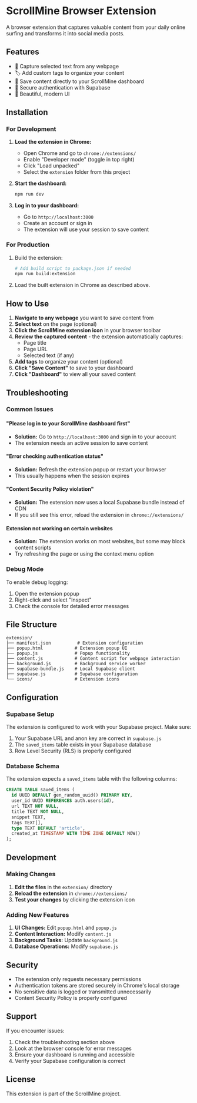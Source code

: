 # ScrollMine Browser Extension

A browser extension that captures valuable content from your daily online surfing and transforms it into social media posts.

## Features

- 📝 Capture selected text from any webpage
- 🏷️ Add custom tags to organize your content
- 💾 Save content directly to your ScrollMine dashboard
- 🔐 Secure authentication with Supabase
- 🎨 Beautiful, modern UI

## Installation

### For Development

1. **Load the extension in Chrome:**
   - Open Chrome and go to `chrome://extensions/`
   - Enable "Developer mode" (toggle in top right)
   - Click "Load unpacked"
   - Select the `extension` folder from this project

2. **Start the dashboard:**
   ```bash
   npm run dev
   ```

3. **Log in to your dashboard:**
   - Go to `http://localhost:3000`
   - Create an account or sign in
   - The extension will use your session to save content

### For Production

1. Build the extension:
   ```bash
   # Add build script to package.json if needed
   npm run build:extension
   ```

2. Load the built extension in Chrome as described above.

## How to Use

1. **Navigate to any webpage** you want to save content from
2. **Select text** on the page (optional)
3. **Click the ScrollMine extension icon** in your browser toolbar
4. **Review the captured content** - the extension automatically captures:
   - Page title
   - Page URL
   - Selected text (if any)
5. **Add tags** to organize your content (optional)
6. **Click "Save Content"** to save to your dashboard
7. **Click "Dashboard"** to view all your saved content

## Troubleshooting

### Common Issues

#### "Please log in to your ScrollMine dashboard first"
- **Solution:** Go to `http://localhost:3000` and sign in to your account
- The extension needs an active session to save content

#### "Error checking authentication status"
- **Solution:** Refresh the extension popup or restart your browser
- This usually happens when the session expires

#### "Content Security Policy violation"
- **Solution:** The extension now uses a local Supabase bundle instead of CDN
- If you still see this error, reload the extension in `chrome://extensions/`

#### Extension not working on certain websites
- **Solution:** The extension works on most websites, but some may block content scripts
- Try refreshing the page or using the context menu option

### Debug Mode

To enable debug logging:

1. Open the extension popup
2. Right-click and select "Inspect"
3. Check the console for detailed error messages

## File Structure

```
extension/
├── manifest.json          # Extension configuration
├── popup.html            # Extension popup UI
├── popup.js              # Popup functionality
├── content.js            # Content script for webpage interaction
├── background.js         # Background service worker
├── supabase-bundle.js    # Local Supabase client
├── supabase.js           # Supabase configuration
└── icons/                # Extension icons
```

## Configuration

### Supabase Setup

The extension is configured to work with your Supabase project. Make sure:

1. Your Supabase URL and anon key are correct in `supabase.js`
2. The `saved_items` table exists in your Supabase database
3. Row Level Security (RLS) is properly configured

### Database Schema

The extension expects a `saved_items` table with the following columns:

```sql
CREATE TABLE saved_items (
  id UUID DEFAULT gen_random_uuid() PRIMARY KEY,
  user_id UUID REFERENCES auth.users(id),
  url TEXT NOT NULL,
  title TEXT NOT NULL,
  snippet TEXT,
  tags TEXT[],
  type TEXT DEFAULT 'article',
  created_at TIMESTAMP WITH TIME ZONE DEFAULT NOW()
);
```

## Development

### Making Changes

1. **Edit the files** in the `extension/` directory
2. **Reload the extension** in `chrome://extensions/`
3. **Test your changes** by clicking the extension icon

### Adding New Features

1. **UI Changes:** Edit `popup.html` and `popup.js`
2. **Content Interaction:** Modify `content.js`
3. **Background Tasks:** Update `background.js`
4. **Database Operations:** Modify `supabase.js`

## Security

- The extension only requests necessary permissions
- Authentication tokens are stored securely in Chrome's local storage
- No sensitive data is logged or transmitted unnecessarily
- Content Security Policy is properly configured

## Support

If you encounter issues:

1. Check the troubleshooting section above
2. Look at the browser console for error messages
3. Ensure your dashboard is running and accessible
4. Verify your Supabase configuration is correct

## License

This extension is part of the ScrollMine project.
